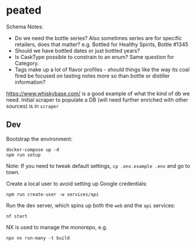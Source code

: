 # peated

Schema Notes:

- Do we need the bottle series? Also sometimes series are for specific retailers, does that matter? e.g. Bottled for Healthy Spirits, Bottle #1345
- Should we have bottled dates or just bottled years?
- Is CaskType possible to constrain to an enum? Same question for Category.
- Tags make up a lot of flavor profiles - should things like the way its coal fired be focused on tasting notes more so than bottle or distiller information?

https://www.whiskybase.com/ is a good example of what the kind of db we need. Initial scraper to populate a DB (will need further enriched with other sources) is in `scraper`

## Dev

Bootstrap the environment:

```
docker-compose up -d
npm run setup
```

Note: If you need to tweak default settings, `cp .env.example .env` and go to town.

Create a local user to avoid setting up Google credentials:

```
npm run create-user -w services/api
```

Run the dev server, which spins up both the `web` and the `api` services:

```
nf start
```

NX is used to manage the monorepo, e.g.

```
npx nx run-many -t build
```
